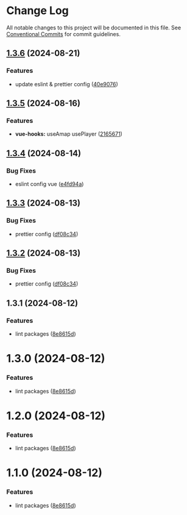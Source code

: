 # Change Log

All notable changes to this project will be documented in this file.
See [Conventional Commits](https://conventionalcommits.org) for commit guidelines.

## [1.3.6](https://github.com/leoDreamer/cqfe/compare/@cqfe/prettier-config@1.3.5...@cqfe/prettier-config@1.3.6) (2024-08-21)

### Features

- update eslint & prettier config ([40e9076](https://github.com/leoDreamer/cqfe/commit/40e9076907af873637eb1b8327bcf093a9e79219))

## [1.3.5](https://github.com/leoDreamer/cqfe/compare/@cqfe/prettier-config@1.3.4...@cqfe/prettier-config@1.3.5) (2024-08-16)

### Features

- **vue-hooks:** useAmap usePlayer ([2165671](https://github.com/leoDreamer/cqfe/commit/2165671b9da03b13f23f8eab173f8829c169bed1))

## [1.3.4](https://github.com/leoDreamer/cqfe/compare/@cqfe/prettier-config@1.3.3...@cqfe/prettier-config@1.3.4) (2024-08-14)

### Bug Fixes

- eslint config vue ([e4fd94a](https://github.com/leoDreamer/cqfe/commit/e4fd94a377c70f539cf8247bbaf8bb3eac4b7a3c))

## [1.3.3](https://github.com/leoDreamer/cqfe/compare/@cqfe/prettier-config@1.3.1...@cqfe/prettier-config@1.3.3) (2024-08-13)

### Bug Fixes

- prettier config ([df08c34](https://github.com/leoDreamer/cqfe/commit/df08c34d537558769f926303e283f0df9515a51e))

## [1.3.2](https://github.com/leoDreamer/cqfe/compare/@cqfe/prettier-config@1.3.1...@cqfe/prettier-config@1.3.2) (2024-08-13)

### Bug Fixes

- prettier config ([df08c34](https://github.com/leoDreamer/cqfe/commit/df08c34d537558769f926303e283f0df9515a51e))

## 1.3.1 (2024-08-12)

### Features

- lint packages ([8e8615d](https://github.com/leoDreamer/cqfe/commit/8e8615da178357d9bde09d6ccdf02b4387b3d538))

# 1.3.0 (2024-08-12)

### Features

- lint packages ([8e8615d](https://github.com/leoDreamer/cqfe/commit/8e8615da178357d9bde09d6ccdf02b4387b3d538))

# 1.2.0 (2024-08-12)

### Features

- lint packages ([8e8615d](https://github.com/leoDreamer/cqfe/commit/8e8615da178357d9bde09d6ccdf02b4387b3d538))

# 1.1.0 (2024-08-12)

### Features

- lint packages ([8e8615d](https://github.com/leoDreamer/cqfe/commit/8e8615da178357d9bde09d6ccdf02b4387b3d538))
